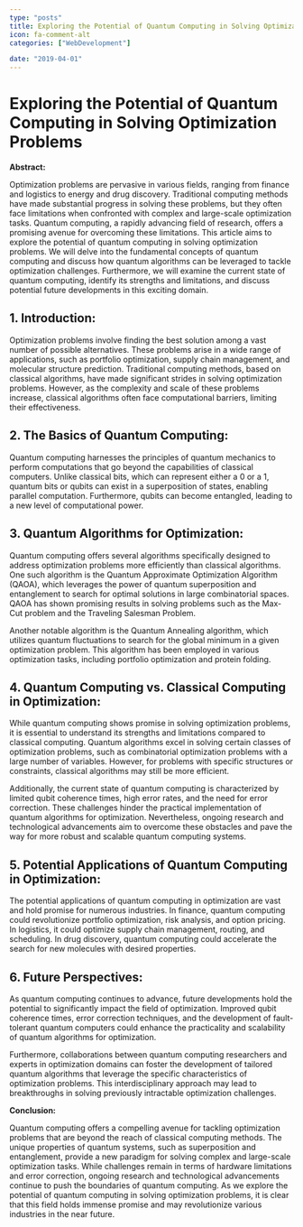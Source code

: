 ```yaml
---
type: "posts"
title: Exploring the Potential of Quantum Computing in Solving Optimization Problems
icon: fa-comment-alt
categories: ["WebDevelopment"]

date: "2019-04-01"
---
```




# Exploring the Potential of Quantum Computing in Solving Optimization Problems

**Abstract:**

Optimization problems are pervasive in various fields, ranging from finance and logistics to energy and drug discovery. Traditional computing methods have made substantial progress in solving these problems, but they often face limitations when confronted with complex and large-scale optimization tasks. Quantum computing, a rapidly advancing field of research, offers a promising avenue for overcoming these limitations. This article aims to explore the potential of quantum computing in solving optimization problems. We will delve into the fundamental concepts of quantum computing and discuss how quantum algorithms can be leveraged to tackle optimization challenges. Furthermore, we will examine the current state of quantum computing, identify its strengths and limitations, and discuss potential future developments in this exciting domain.

## 1. Introduction:

Optimization problems involve finding the best solution among a vast number of possible alternatives. These problems arise in a wide range of applications, such as portfolio optimization, supply chain management, and molecular structure prediction. Traditional computing methods, based on classical algorithms, have made significant strides in solving optimization problems. However, as the complexity and scale of these problems increase, classical algorithms often face computational barriers, limiting their effectiveness.

## 2. The Basics of Quantum Computing:

Quantum computing harnesses the principles of quantum mechanics to perform computations that go beyond the capabilities of classical computers. Unlike classical bits, which can represent either a 0 or a 1, quantum bits or qubits can exist in a superposition of states, enabling parallel computation. Furthermore, qubits can become entangled, leading to a new level of computational power.

## 3. Quantum Algorithms for Optimization:

Quantum computing offers several algorithms specifically designed to address optimization problems more efficiently than classical algorithms. One such algorithm is the Quantum Approximate Optimization Algorithm (QAOA), which leverages the power of quantum superposition and entanglement to search for optimal solutions in large combinatorial spaces. QAOA has shown promising results in solving problems such as the Max-Cut problem and the Traveling Salesman Problem.

Another notable algorithm is the Quantum Annealing algorithm, which utilizes quantum fluctuations to search for the global minimum in a given optimization problem. This algorithm has been employed in various optimization tasks, including portfolio optimization and protein folding.

## 4. Quantum Computing vs. Classical Computing in Optimization:

While quantum computing shows promise in solving optimization problems, it is essential to understand its strengths and limitations compared to classical computing. Quantum algorithms excel in solving certain classes of optimization problems, such as combinatorial optimization problems with a large number of variables. However, for problems with specific structures or constraints, classical algorithms may still be more efficient.

Additionally, the current state of quantum computing is characterized by limited qubit coherence times, high error rates, and the need for error correction. These challenges hinder the practical implementation of quantum algorithms for optimization. Nevertheless, ongoing research and technological advancements aim to overcome these obstacles and pave the way for more robust and scalable quantum computing systems.

## 5. Potential Applications of Quantum Computing in Optimization:

The potential applications of quantum computing in optimization are vast and hold promise for numerous industries. In finance, quantum computing could revolutionize portfolio optimization, risk analysis, and option pricing. In logistics, it could optimize supply chain management, routing, and scheduling. In drug discovery, quantum computing could accelerate the search for new molecules with desired properties.

## 6. Future Perspectives:

As quantum computing continues to advance, future developments hold the potential to significantly impact the field of optimization. Improved qubit coherence times, error correction techniques, and the development of fault-tolerant quantum computers could enhance the practicality and scalability of quantum algorithms for optimization.

Furthermore, collaborations between quantum computing researchers and experts in optimization domains can foster the development of tailored quantum algorithms that leverage the specific characteristics of optimization problems. This interdisciplinary approach may lead to breakthroughs in solving previously intractable optimization challenges.

**Conclusion:**

Quantum computing offers a compelling avenue for tackling optimization problems that are beyond the reach of classical computing methods. The unique properties of quantum systems, such as superposition and entanglement, provide a new paradigm for solving complex and large-scale optimization tasks. While challenges remain in terms of hardware limitations and error correction, ongoing research and technological advancements continue to push the boundaries of quantum computing. As we explore the potential of quantum computing in solving optimization problems, it is clear that this field holds immense promise and may revolutionize various industries in the near future.
